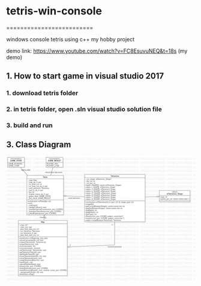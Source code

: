 # tetris-win-console

=========================

windows console tetris using c++
my hobby project

demo link: https://www.youtube.com/watch?v=FC8EsuvuNEQ&t=18s (my demo)


## 1. How to start game in visual studio 2017
 ### 1. download tetris folder
 ### 2. in tetris folder, open .sln visual studio solution file
 ### 3. build and run

## 3. Class Diagram

![tetris](https://github.com/rkdtlsdnr102/tetris-win-console/blob/master/class%20diagram.jpg)




